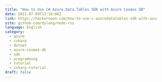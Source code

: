 ```yaml
---
title: "How to Use C# Azure.Data.Tables SDK with Azure Cosmos DB"
date: 2021-07-09T13:18:08Z
link: https://hackernoon.com/how-to-use-c-azuredatatables-sdk-with-azure-cosmos-db-3k3635qk?source=rss&utm_medium=RSS&utm_source=news.12bit.vn
site: github.com/dylang/node-rss
language: English
category:
  - azure
  - csharp
  - dotnet
  - azure-cosmos-db
  - sdk
  - programming
  - tutorial
  - csharp-tutorial
draft: false
---
```


